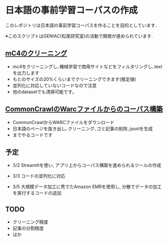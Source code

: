 # 日本語の事前学習コーパスの作成 

このレポジトリは日本語の事前学習コーパスを作ることを目的としています.

※このスクリプトはGENIAC(松尾研究室)の活動で開発が進められています.

## [mC4のクリーニング](mc4s)
- mc4をクリーニングし､機械学習で商用サイトなどをフィルタリングし､textを出力します
- もとのサイズの20%くらいまでクリーニングできます(推定値)
- 並列化に対応していないコードなので注意
- 他のdatasetでも清掃可能です｡


## [CommonCrawlのWarcファイルからのコーパス構築](warc)
- CommonCrawlからWARCファイルをダウンロード
- 日本語のページを抜き出し､クリーニング､ゴミ記事の削除､jsonlを生成
- までやるコードです

## 予定

- 3/2 Streamlitを使い, アプリ上からコーパス構築を進められるツールの作成

- 3/3 コードの並列化に対応

- 3/5 大規模データ加工に秀でたAmazon EMRを使用し, 分散でデータの加工を実行するコードの追加

## TODO
- クリーニング精度
- 記事の分割精度
- ほか